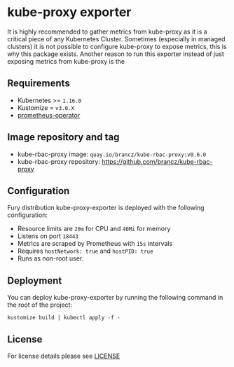 # kube-proxy exporter

It is highly recommended to gather metrics from kube-proxy as it is a critical piece of any Kubernetes Cluster.
Sometimes (especially in managed clusters) it is not possible to configure kube-proxy to expose metrics, this is why
this package exists. Another reason to run this exporter instead of just exposing metrics from kube-proxy is the


## Requirements

- Kubernetes >= `1.16.0`
- Kustomize = `v3.0.X`
- [prometheus-operator](../prometheus-operator)


## Image repository and tag

- kube-rbac-proxy image: `quay.io/brancz/kube-rbac-proxy:v0.6.0`
- kube-rbac-proxy repository:
  <https://github.com/brancz/kube-rbac-proxy>


## Configuration

Fury distribution kube-proxy-exporter is deployed with the following configuration:

- Resource limits are `20m` for CPU and `40Mi` for memory
- Listens on port `18443`
- Metrics are scraped by Prometheus with `15s` intervals
- Requires `hostNetwork: true` and `hostPID: true`
- Runs as non-root user.


## Deployment

You can deploy kube-proxy-exporter by running the following command in the root of
the project:

```shell
kustomize build | kubectl apply -f -
```


## License

For license details please see [LICENSE](../../LICENSE)
